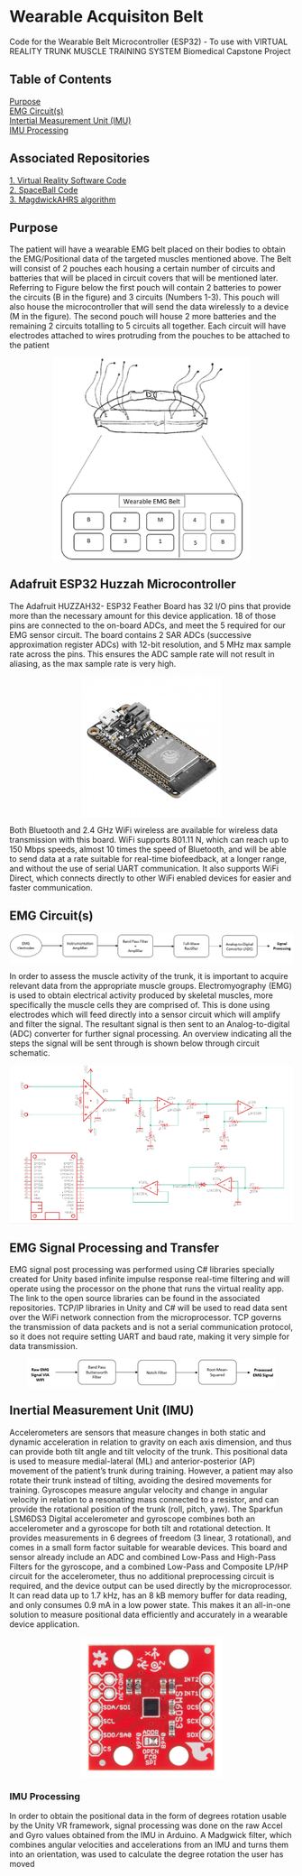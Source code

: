 # Wearable Acquisiton Belt
Code for the Wearable Belt Microcontroller (ESP32) - To use with VIRTUAL REALITY TRUNK MUSCLE TRAINING SYSTEM Biomedical Capstone Project

## Table of Contents
[Purpose](#purpose)
<a name="purpose"/> <br/>
[EMG Circuit(s)](#emg-circuits)
<a name="emg-circuits"/> <br/>
[Intertial Measurement Unit (IMU)](#inertial-measurement-unit-imu)
<a name="inertial-measurement-unit-imu"/> <br/>
[IMU Processing](#imu-processing)
<a name="imu-processing"/> <br/>


## Associated Repositories
[1. Virtual Reality Software Code](https://github.com/GxRay/Trunk-Rehabilitation-VR-Training-Simulator-/tree/testEnv) <br/>
[2. SpaceBall Code](https://github.com/bharath1000/VR_Simulator-Spaceball)<br/>
[3. MagdwickAHRS algorithm](https://github.com/arduino-libraries/MadgwickAHRS)<br/>

## Purpose
The patient will have a wearable EMG belt placed on their bodies to obtain the EMG/Positional data of the targeted muscles mentioned above. The Belt will consist of 2 pouches each housing a certain number of circuits and batteries that will be placed in circuit covers that will be mentioned later. Referring to Figure below the first pouch will contain 2 batteries to power the circuits (B in the figure) and 3 circuits (Numbers 1-3).  This pouch will also house the microcontroller that will send the data wirelessly to a device (M in the figure). The second pouch will house 2 more batteries and the remaining 2 circuits totalling to 5 circuits all together. Each circuit will have electrodes attached to wires protruding from the pouches to be attached to the patient

<p align="center">
<img src="pouch.png" align="center" width="350">
</p>

## Adafruit ESP32 Huzzah Microcontroller

The Adafruit HUZZAH32- ESP32 Feather Board has 32 I/O pins that provide more than the necessary amount for this device application. 18 of those pins are connected to the on-board ADCs, and meet the 5 required for our EMG sensor circuit. The board contains 2 SAR ADCs (successive approximation register ADCs) with 12-bit resolution, and 5 MHz max sample rate across the pins. This ensures the ADC sample rate will not result in aliasing, as the max sample rate is very high.

<p align="center">
<img src="ESP.jpg" align="center" width="250">
</p>

Both Bluetooth and 2.4 GHz WiFi wireless are available for wireless data transmission with this board. WiFi supports 801.11 N, which can reach up to 150 Mbps speeds, almost 10 times the speed of Bluetooth, and will be able to send data at a rate suitable for real-time biofeedback, at a longer range, and without the use of serial UART communication. It also supports WiFi Direct, which connects directly to other WiFi enabled devices for easier and faster communication.

## EMG Circuit(s)

<p align="center">
<img src="block diagramEMG.png" align="center">
</p>

In order to assess the muscle activity of the trunk, it is important to acquire relevant data from the appropriate muscle groups. Electromyography (EMG) is used to obtain electrical activity produced by skeletal muscles, more specifically the muscle cells they are comprised of. This is done using electrodes which will feed directly into a sensor circuit which will amplify and filter the signal. The resultant signal is then sent to an Analog-to-digital (ADC) converter for further signal processing. An overview indicating all the steps the signal will be sent through is shown below through circuit schematic.

<p align="center">
<img src="Schematic Diagram EMG.png" align="center">
</p>

## EMG Signal Processing and Transfer
EMG signal post processing was performed using C# libraries specially created for Unity based infinite impulse response real-time filtering and will operate using the processor on the phone that runs the virtual reality app. The link to the open source libraries can be found in the associated repositories. TCP/IP libraries in Unity and C# will be used to read data sent over the WiFi network connection from the microprocessor. TCP governs the transmission of data packets and is not a serial communication protocol, so it does not require setting UART and baud rate, making it very simple for data transmission. 
<p align="center">
<img src="sigprocdiagg.png" align="center">
</p>

## Inertial Measurement Unit (IMU)

Accelerometers are sensors that measure changes in both static and dynamic acceleration in relation to gravity on each axis dimension, and thus can provide both tilt angle and tilt velocity of the trunk. This positional data is used to measure medial-lateral (ML) and anterior-posterior (AP) movement of the patient’s trunk during training. However, a patient may also rotate their trunk instead of tilting, avoiding the desired movements for training. Gyroscopes measure angular velocity and change in angular velocity in relation to a resonating mass connected to a resistor, and can provide the rotational position of the trunk (roll, pitch, yaw). The Sparkfun LSM6DS3 Digital accelerometer and gyroscope combines both an accelerometer and a gyroscope for both tilt and rotational detection. It provides measurements in 6 degrees of freedom (3 linear, 3 rotational), and comes in a small form factor suitable for wearable devices. This board and sensor already include an ADC and combined Low-Pass and High-Pass Filters for the gyroscope, and a combined Low-Pass and Composite LP/HP circuit for the accelerometer, thus no additional preprocessing circuit is required, and the device output can be used directly by the microprocessor. It can read data up to 1.7 kHz, has an 8 kB memory buffer for data reading, and only consumes 0.9 mA in a low power state. This makes it an all-in-one solution to measure positional data efficiently and accurately in a wearable device application.

<p align="center">
<img src="IMU.jpg" align="center" width="250">
</p>

### IMU Processing
In order to obtain the positional data in the form of degrees rotation usable by the Unity VR framework, signal processing was done on the raw Accel and Gyro values obtained from the IMU in Arduino. A Madgwick filter, which combines angular velocities and accelerations from an IMU and turns them into an orientation, was used to calculate the degree rotation the user has moved

